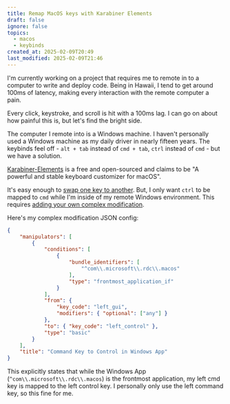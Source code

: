 ```yaml
---
title: Remap MacOS keys with Karabiner Elements
draft: false
ignore: false
topics:
  - macos
  - keybinds
created_at: 2025-02-09T20:49
last_modified: 2025-02-09T21:46
---
```


I'm currently working on a project that requires me to remote in to a computer to write and deploy code. Being in Hawaii, I tend to get around 100ms of latency, making every interaction with the remote computer a pain.

Every click, keystroke, and scroll is hit with a 100ms lag. I can go on about how painful this is, but let's find the bright side.

The computer I remote into is a Windows machine. I haven't personally used a Windows machine as my daily driver in nearly fifteen years. The keybinds feel off - `alt + tab` instead of `cmd + tab`, `ctrl` instead of `cmd` - but we have a solution.

[Karabiner-Elements](https://karabiner-elements.pqrs.org/) is a free and open-sourced and claims to be "A powerful and stable keyboard customizer for macOS".

It's easy enough to [swap one key to another](https://karabiner-elements.pqrs.org/docs/manual/configuration/configure-simple-modifications/). But, I only want `ctrl` to be mapped to `cmd` while I'm inside of my remote Windows environment. This requires [adding your own complex modification](https://karabiner-elements.pqrs.org/docs/manual/configuration/add-your-own-complex-modifications/).

Here's my complex modification JSON config:

```json
{
    "manipulators": [
        {
            "conditions": [
                {
                    "bundle_identifiers": [
                        "^com\\.microsoft\\.rdc\\.macos"
                    ],
                    "type": "frontmost_application_if"
                }
            ],
            "from": {
                "key_code": "left_gui",
                "modifiers": { "optional": ["any"] }
            },
            "to": { "key_code": "left_control" },
            "type": "basic"
        }
    ],
    "title": "Command Key to Control in Windows App"
}
```

This explicitly states that while the Windows App (`^com\\.microsoft\\.rdc\\.macos`) is the frontmost application, my left cmd key is mapped to the left control key. I personally only use the left command key, so this fine for me.